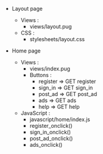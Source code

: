 
- Layout page
  - Views :
    - views/layout.pug
  - CSS :
    - stylesheets/layout.css
    
- Home page
  - Views :
    - views/index.pug
    - Buttons :
      - register => GET register
      - sign_in => GET sign_in
      - post_ad => GET post_ad
      - ads => GET ads
      - help => GET help
  - JavaScript :
    - javascript/home/index.js
    - register_onclick()
    - sign_in_onclick()
    - post_ad_onclick()
    - ads_onclick()
